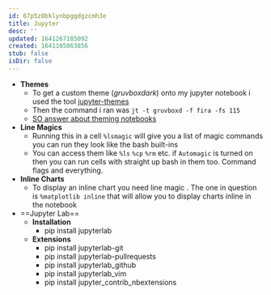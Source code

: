 ```yaml
---
id: 67p5z8bklynbpggdgzcmh3e
title: Jupyter
desc: ''
updated: 1641267185092
created: 1641105063856
stub: false
isDir: false
---
```



- **Themes**
  - To get a custom theme (_gruvboxdark_) onto my jupyter notebook i used the tool [jupyter-themes](https://github.com/dunovank/jupyter-themes)
  - Then the command i ran was `jt -t gruvboxd -f fira -fs 115`
  - [SO answer about theming notebooks](https://stackoverflow.com/questions/46510192/change-the-theme-in-jupyter-notebook#46561480)
- **Line Magics**
  - Running this in a cell `%lsmagic` will give you a list of magic commands you can run they look like the bash built-ins
  - You can access them like `%ls` `%cp` `%rm` etc. if `Automagic` is turned on then you can run cells with straight up bash in them too. Command flags and everything.
- **Inline Charts**
  - To display an inline chart you need line magic . The one in question is `%matplotlib inline` that will allow you to display charts inline in the notebook
- ==Jupyter Lab==
  - **Installation**
    - pip install jupyterlab
  - **Extensions**
    - pip install jupyterlab-git
    - pip install jupyterlab-pullrequests
    - pip install jupyterlab_github
    - pip install jupyterlab_vim
    - pip install jupyter_contrib_nbextensions
